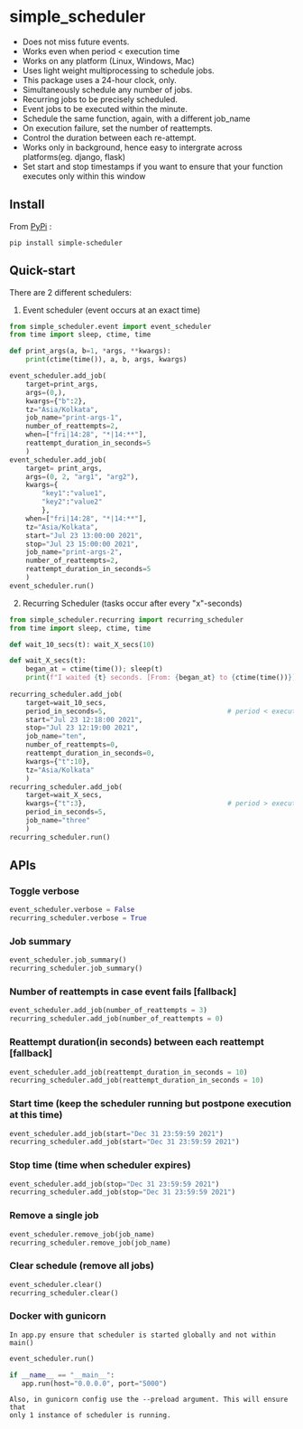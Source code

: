 # simple_scheduler
- Does not miss future events.
- Works even when period < execution time
- Works on any platform (Linux, Windows, Mac)
- Uses light weight multiprocessing to schedule jobs.
- This package uses a 24-hour clock, only.
- Simultaneously schedule any number of jobs.
- Recurring jobs to be precisely scheduled.
- Event jobs to be executed within the minute.
- Schedule the same function, again, with a different job_name
- On execution failure, set the number of reattempts.
- Control the duration between each re-attempt.
- Works only in background, hence easy to intergrate across platforms(eg. django, flask)
- Set start and stop timestamps if you want to ensure that your function executes only within this window

## Install
From [PyPi](https://pypi.org/project/simple_scheduler/) :

    pip install simple-scheduler

## Quick-start
There are 2 different schedulers:

1. Event scheduler (event occurs at an exact time)
```python
from simple_scheduler.event import event_scheduler
from time import sleep, ctime, time

def print_args(a, b=1, *args, **kwargs):
    print(ctime(time()), a, b, args, kwargs)

event_scheduler.add_job(
    target=print_args,
    args=(0,),
    kwargs={"b":2},
    tz="Asia/Kolkata",
    job_name="print-args-1",
    number_of_reattempts=2,
    when=["fri|14:28", "*|14:**"],
    reattempt_duration_in_seconds=5
    )
event_scheduler.add_job(
    target= print_args,
    args=(0, 2, "arg1", "arg2"),
    kwargs={
        "key1":"value1",
        "key2":"value2"
        },
    when=["fri|14:28", "*|14:**"],
    tz="Asia/Kolkata",
    start="Jul 23 13:00:00 2021",
    stop="Jul 23 15:00:00 2021",
    job_name="print-args-2",
    number_of_reattempts=2,
    reattempt_duration_in_seconds=5
    )
event_scheduler.run()
```

2. Recurring Scheduler (tasks occur after every "x"-seconds)
```python
from simple_scheduler.recurring import recurring_scheduler
from time import sleep, ctime, time

def wait_10_secs(t): wait_X_secs(10)

def wait_X_secs(t):
    began_at = ctime(time()); sleep(t)
    print(f"I waited {t} seconds. [From: {began_at} to {ctime(time())}]")
    
recurring_scheduler.add_job(
    target=wait_10_secs,
    period_in_seconds=5,                              # period < execution time
    start="Jul 23 12:18:00 2021",
    stop="Jul 23 12:19:00 2021",
    job_name="ten",
    number_of_reattempts=0,
    reattempt_duration_in_seconds=0,
    kwargs={"t":10},
    tz="Asia/Kolkata"
    )
recurring_scheduler.add_job(
    target=wait_X_secs,
    kwargs={"t":3},                                   # period > execution time
    period_in_seconds=5,
    job_name="three"
    )
recurring_scheduler.run()

```
## APIs
### Toggle verbose
```python
event_scheduler.verbose = False
recurring_scheduler.verbose = True
```

### Job summary
```python
event_scheduler.job_summary()
recurring_scheduler.job_summary()
```
    
### Number of reattempts in case event fails [fallback]
```python
event_scheduler.add_job(number_of_reattempts = 3)
recurring_scheduler.add_job(number_of_reattempts = 0)
```

### Reattempt duration(in seconds) between each reattempt [fallback]
```python
event_scheduler.add_job(reattempt_duration_in_seconds = 10)
recurring_scheduler.add_job(reattempt_duration_in_seconds = 10)
```

### Start time (keep the scheduler running but postpone execution at this time)
```python
event_scheduler.add_job(start="Dec 31 23:59:59 2021")
recurring_scheduler.add_job(start="Dec 31 23:59:59 2021")
```
    
### Stop time (time when scheduler expires)
```python
event_scheduler.add_job(stop="Dec 31 23:59:59 2021")
recurring_scheduler.add_job(stop="Dec 31 23:59:59 2021")
```
    
### Remove a single job
```python
event_scheduler.remove_job(job_name)
recurring_scheduler.remove_job(job_name)
```
    
### Clear schedule (remove all jobs)
```python
event_scheduler.clear()
recurring_scheduler.clear()
```
    
### Docker with gunicorn
    In app.py ensure that scheduler is started globally and not within main()
```python
event_scheduler.run()

if __name__ == "__main__":
   app.run(host="0.0.0.0", port="5000")
```
    Also, in gunicorn config use the --preload argument. This will ensure that
    only 1 instance of scheduler is running.
